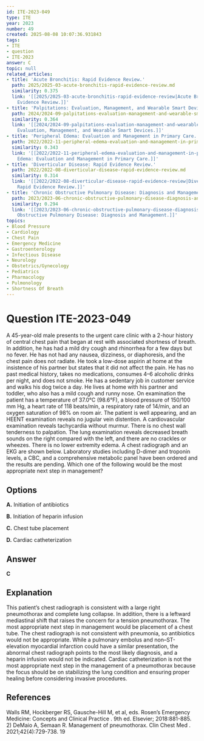```yaml
---
id: ITE-2023-049
type: ITE
year: 2023
number: 49
created: 2025-08-08 10:07:36.931843
tags:
- ITE
- question
- ITE-2023
answer: C
topic: null
related_articles:
- title: 'Acute Bronchitis: Rapid Evidence Review.'
  path: 2025/2025-03-acute-bronchitis-rapid-evidence-review.md
  similarity: 0.375
  link: '[[2025/2025-03-acute-bronchitis-rapid-evidence-review|Acute Bronchitis: Rapid
    Evidence Review.]]'
- title: 'Palpitations: Evaluation, Management, and Wearable Smart Devices.'
  path: 2024/2024-09-palpitations-evaluation-management-and-wearable-smart-device.md
  similarity: 0.364
  link: '[[2024/2024-09-palpitations-evaluation-management-and-wearable-smart-device|Palpitations:
    Evaluation, Management, and Wearable Smart Devices.]]'
- title: 'Peripheral Edema: Evaluation and Management in Primary Care.'
  path: 2022/2022-11-peripheral-edema-evaluation-and-management-in-primary-care.md
  similarity: 0.343
  link: '[[2022/2022-11-peripheral-edema-evaluation-and-management-in-primary-care|Peripheral
    Edema: Evaluation and Management in Primary Care.]]'
- title: 'Diverticular Disease: Rapid Evidence Review.'
  path: 2022/2022-08-diverticular-disease-rapid-evidence-review.md
  similarity: 0.314
  link: '[[2022/2022-08-diverticular-disease-rapid-evidence-review|Diverticular Disease:
    Rapid Evidence Review.]]'
- title: 'Chronic Obstructive Pulmonary Disease: Diagnosis and Management.'
  path: 2023/2023-06-chronic-obstructive-pulmonary-disease-diagnosis-and-manageme.md
  similarity: 0.294
  link: '[[2023/2023-06-chronic-obstructive-pulmonary-disease-diagnosis-and-manageme|Chronic
    Obstructive Pulmonary Disease: Diagnosis and Management.]]'
topics:
- Blood Pressure
- Cardiology
- Chest Pain
- Emergency Medicine
- Gastroenterology
- Infectious Disease
- Neurology
- Obstetrics/Gynecology
- Pediatrics
- Pharmacology
- Pulmonology
- Shortness Of Breath
---
```


# Question ITE-2023-049

A 45-year-old male presents to the urgent care clinic with a 2-hour history of central chest pain that began at rest with associated shortness of breath. In addition, he has had a mild dry cough and rhinorrhea for a few days but no fever. He has not had any nausea, dizziness, or diaphoresis, and the chest pain does not radiate. He took a low-dose aspirin at home at the insistence of his partner but states that it did not affect the pain. He has no past medical history, takes no medications, consumes 4–6 alcoholic drinks per night, and does not smoke. He has a sedentary job in customer service and walks his dog twice a day. He lives at home with his partner and toddler, who also has a mild cough and runny nose. On examination the patient has a temperature of 37.0°C (98.6°F), a blood pressure of 150/100 mm Hg, a heart rate of 118 beats/min, a respiratory rate of 14/min, and an oxygen saturation of 98% on room air. The patient is well appearing, and an HEENT examination reveals no jugular vein distention. A cardiovascular examination reveals tachycardia without murmur. There is no chest wall tenderness to palpation. The lung examination reveals decreased breath sounds on the right compared with the left, and there are no crackles or wheezes. There is no lower extremity edema. A chest radiograph and an EKG are shown below. Laboratory studies including D-dimer and troponin levels, a CBC, and a comprehensive metabolic panel have been ordered and the results are pending. Which one of the following would be the most appropriate next step in management?

## Options

**A.** Initiation of antibiotics

**B.** Initiation of heparin infusion

**C.** Chest tube placement

**D.** Cardiac catheterization

## Answer

**C**

## Explanation

This patient’s chest radiograph is consistent with a large right pneumothorax and complete lung collapse. In addition, there is a leftward mediastinal shift that raises the concern for a tension pneumothorax. The most appropriate next step in management would be placement of a chest tube. The chest radiograph is not consistent with pneumonia, so antibiotics would not be appropriate. While a pulmonary embolus and non–ST-elevation myocardial infarction could have a similar presentation, the abnormal chest radiograph points to the most likely diagnosis, and a heparin infusion would not be indicated. Cardiac catheterization is not the most appropriate next step in the management of a pneumothorax because the focus should be on stabilizing the lung condition and ensuring proper healing before considering invasive procedures.

## References

Walls RM, Hockberger RS, Gausche-Hill M, et al, eds. Rosen’s Emergency Medicine: Concepts and Clinical Practice . 9th ed. Elsevier; 2018:881-885. 2) DeMaio A, Semaan R. Management of pneumothorax. Clin Chest Med . 2021;42(4):729-738. 19
